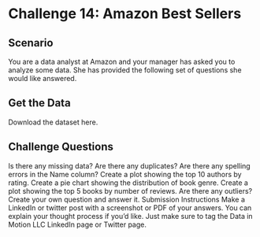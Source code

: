# Challenge 14: Amazon Best Sellers
## Scenario

You are a data analyst at Amazon and your manager has asked you to analyze some data. She has provided the following set of questions she would like answered.

## Get the Data
Download the dataset here.

## Challenge Questions
Is there any missing data?
Are there any duplicates?
Are there any spelling errors in the Name column?
Create a plot showing the top 10 authors by rating.
Create a pie chart showing the distribution of book genre.
Create a plot showing the top 5 books by number of reviews.
Are there any outliers?
Create your own question and answer it.
Submission Instructions
Make a LinkedIn or twitter post with a screenshot or PDF of your answers. You can explain your thought process if you’d like. Just make sure to tag the Data in Motion LLC LinkedIn page or Twitter page.
